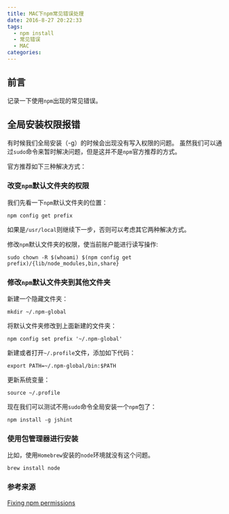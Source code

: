 ```yaml
---
title: MAC下npm常见错误处理
date: 2016-8-27 20:22:33  
tags:
  - npm install
  - 常见错误
  - MAC
categories: 
---
```


## 前言

记录一下使用`npm`出现的常见错误。

## 全局安装权限报错

有时候我们全局安装（-g）的时候会出现没有写入权限的问题。
虽然我们可以通过`sudo`命令来暂时解决问题，但是这并不是`npm`官方推荐的方式。

官方推荐如下三种解决方式：

### 改变`npm`默认文件夹的权限

我们先看一下`npm`默认文件夹的位置：

```
npm config get prefix
```

如果是`/usr/local`则继续下一步，否则可以考虑其它两种解决方式。

修改`npm`默认文件夹的权限，使当前账户能进行读写操作:

```
sudo chown -R $(whoami) $(npm config get prefix)/{lib/node_modules,bin,share}
```

### 修改`npm`默认文件夹到其他文件夹

新建一个隐藏文件夹：

```
mkdir ~/.npm-global
```

将默认文件夹修改到上面新建的文件夹：

```
npm config set prefix '~/.npm-global'
```

新建或者打开`~/.profile`文件，添加如下代码：

```
export PATH=~/.npm-global/bin:$PATH
```

更新系统变量：

```
source ~/.profile
```

现在我们可以测试不用`sudo`命令全局安装一个`npm`包了：

```
npm install -g jshint
```

### 使用包管理器进行安装

比如，使用`Homebrew`安装的`node`环境就没有这个问题。

```
brew install node
```

### 参考来源

[Fixing npm permissions](https://docs.npmjs.com/getting-started/fixing-npm-permissions#option-1-change-the-permission-to-npms-default-directory)